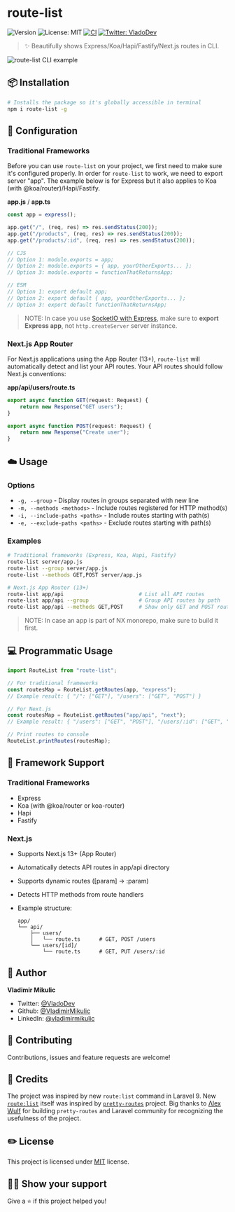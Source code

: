 # route-list

![Version](https://img.shields.io/npm/v/route-list)
![License: MIT](https://img.shields.io/badge/License-MIT-yellow.svg)
[![CI](https://github.com/VladimirMikulic/route-list/actions/workflows/ci.yml/badge.svg)](https://github.com/VladimirMikulic/route-list/actions)
[![Twitter: VladoDev](https://img.shields.io/twitter/follow/VladoDev.svg?style=social)](https://twitter.com/VladoDev)

> ✨ Beautifully shows Express/Koa/Hapi/Fastify/Next.js routes in CLI.

![route-list CLI example](./screenshots/showcase.png)

## 📦 Installation

```sh
# Installs the package so it's globally accessible in terminal
npm i route-list -g
```

## 🔌 Configuration

### Traditional Frameworks

Before you can use `route-list` on your project, we first need to make sure it's
configured properly. In order for `route-list` to work, we need to export server
"app". The example below is for Express but it also applies to Koa (with
@koa/router)/Hapi/Fastify.

**app.js** / **app.ts**

```js
const app = express();

app.get("/", (req, res) => res.sendStatus(200));
app.get("/products", (req, res) => res.sendStatus(200));
app.get("/products/:id", (req, res) => res.sendStatus(200));

// CJS
// Option 1: module.exports = app;
// Option 2: module.exports = { app, yourOtherExports... };
// Option 3: module.exports = functionThatReturnsApp;

// ESM
// Option 1: export default app;
// Option 2: export default { app, yourOtherExports... };
// Option 3: export default functionThatReturnsApp;
```

> NOTE: In case you use
> [SocketIO with Express](https://socket.io/get-started/chat#the-web-framework),
> make sure to **export Express app**, not `http.createServer` server instance.

### Next.js App Router

For Next.js applications using the App Router (13+), `route-list` will
automatically detect and list your API routes. Your API routes should follow
Next.js conventions:

**app/api/users/route.ts**

```ts
export async function GET(request: Request) {
    return new Response("GET users");
}

export async function POST(request: Request) {
    return new Response("Create user");
}
```

## ☁️ Usage

### Options

- `-g, --group` - Display routes in groups separated with new line
- `-m, --methods <methods>` - Include routes registered for HTTP method(s)
- `-i, --include-paths <paths>` - Include routes starting with path(s)
- `-e, --exclude-paths <paths>` - Exclude routes starting with path(s)

### Examples

```sh
# Traditional frameworks (Express, Koa, Hapi, Fastify)
route-list server/app.js
route-list --group server/app.js
route-list --methods GET,POST server/app.js

# Next.js App Router (13+)
route-list app/api                        # List all API routes
route-list app/api --group                # Group API routes by path
route-list app/api --methods GET,POST     # Show only GET and POST routes
```

> NOTE: In case an app is part of NX monorepo, make sure to build it first.

## 💻 Programmatic Usage

```js
import RouteList from "route-list";

// For traditional frameworks
const routesMap = RouteList.getRoutes(app, "express");
// Example result: { "/": ["GET"], "/users": ["GET", "POST"] }

// For Next.js
const routesMap = RouteList.getRoutes("app/api", "next");
// Example result: { "/users": ["GET", "POST"], "/users/:id": ["GET", "PUT"] }

// Print routes to console
RouteList.printRoutes(routesMap);
```

## 🚀 Framework Support

### Traditional Frameworks

- Express
- Koa (with @koa/router or koa-router)
- Hapi
- Fastify

### Next.js

- Supports Next.js 13+ (App Router)
- Automatically detects API routes in app/api directory
- Supports dynamic routes ([param] -> :param)
- Detects HTTP methods from route handlers
- Example structure:

  ```plaintext
  app/
  └── api/
      ├── users/
      │   └── route.ts      # GET, POST /users
      └── users/[id]/
          └── route.ts      # GET, PUT /users/:id
  ```

## 👨 Author

**Vladimir Mikulic**

- Twitter: [@VladoDev](https://twitter.com/VladoDev)
- Github: [@VladimirMikulic](https://github.com/VladimirMikulic)
- LinkedIn: [@vladimirmikulic](https://www.linkedin.com/in/vladimir-mikulic/)

## 🤝 Contributing

Contributions, issues and feature requests are welcome!

## 🍻 Credits

The project was inspired by new `route:list` command in Laravel 9. New
[`route:list`](https://github.com/laravel/framework/pull/40269) itself was
inspired by [`pretty-routes`](https://github.com/Wulfheart/pretty-routes)
project. Big thanks to [Λlex Wulf](https://twitter.com/alexfwulf) for building
`pretty-routes` and Laravel community for recognizing the usefulness of the
project.

## ✏️ License

This project is licensed under [MIT](https://opensource.org/licenses/MIT)
license.

## 👨‍🚀 Show your support

Give a ⭐️ if this project helped you!

